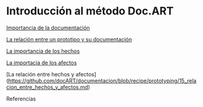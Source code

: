 # Introducción al método Doc.ART #

[Importancia de la documentación](https://github.com/docART/documentacion/blob/recipe/prototyping/11_importancia_de_la_documentacion.md) 

[La relación entre un prototipo y su documentación](https://github.com/docART/documentacion/blob/recipe/prototyping/12_relacion_prototipar_y_documentar.md)

[La importancia de los hechos](https://github.com/docART/documentacion/blob/recipe/prototyping/14_la_importancia_de_los_hechos.md)

[La importacia de los afectos](https://github.com/docART/documentacion/blob/recipe/prototyping/13_la_importancia_de_los_afectos.md)

[La relación entre hechos y afectos] (https://github.com/docART/documentacion/blob/recipe/prototyping/15_relacion_entre_hechos_y_afectos.md) 

Referencias
